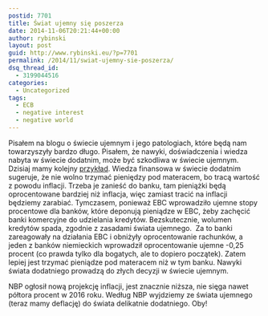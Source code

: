 ```yaml
---
postid: 7701
title: Świat ujemny się poszerza
date: 2014-11-06T20:21:44+00:00
author: rybinski
layout: post
guid: http://www.rybinski.eu/?p=7701
permalink: /2014/11/swiat-ujemny-sie-poszerza/
dsq_thread_id:
  - 3199044516
categories:
  - Uncategorized
tags:
  - ECB
  - negative interest
  - negative world
---
```

Pisałem na blogu o świecie ujemnym i jego patologiach, które będą nam towarzyszyły bardzo długo. Pisałem, że nawyki, doświadczenia i wiedza nabyta w świecie dodatnim, może być szkodliwa w świecie ujemnym. Dzisiaj mamy kolejny [przykład](http://www.telegraph.co.uk/finance/newsbysector/banksandfinance/11210057/Interest-rates-are-so-low-that-Germans-are-paying-to-keep-money-in-banks.html). Wiedza finansowa w świecie dodatnim sugeruje, że nie wolno trzymać pieniędzy pod materacem, bo tracą wartość z powodu inflacji. Trzeba je zanieść do banku, tam pieniążki będą oprocentowane bardziej niż inflacja, więc zamiast tracić na inflacji będziemy zarabiać. Tymczasem, ponieważ EBC wprowadziło ujemne stopy procentowe dla banków, które deponują pieniądze w EBC, żeby zachęcić banki komercyjne do udzielania kredytów. Bezskutecznie, wolumen kredytów spada, zgodnie z zasadami świata ujemnego.  Za to banki zareagowały na działania EBC i obniżyły oprocentowanie rachunków, a jeden z banków niemieckich wprowadził oprocentowanie ujemne -0,25 procent (co prawda tylko dla bogatych, ale to dopiero początek). Zatem lepiej jest trzymać pieniądze pod materacem niż w tym banku. Nawyki świata dodatniego prowadzą do złych decyzji w świecie ujemnym.

NBP ogłosił nową projekcję inflacji, jest znacznie niższa, nie sięga nawet półtora procent w 2016 roku. Według NBP wyjdziemy ze świata ujemnego (teraz mamy deflację) do świata delikatnie dodatniego. Oby!
